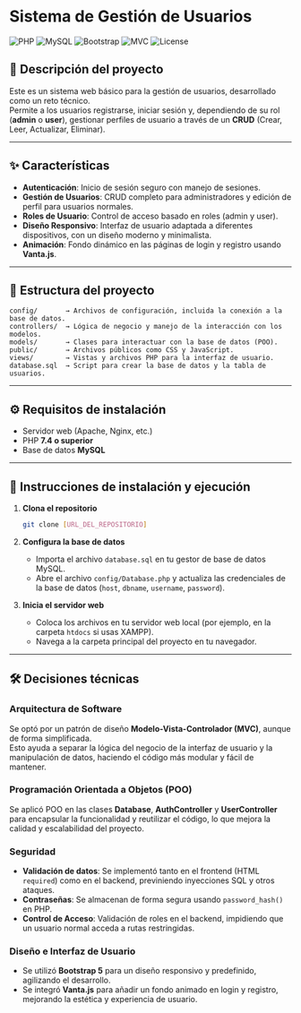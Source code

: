 # Sistema de Gestión de Usuarios

![PHP](https://img.shields.io/badge/PHP-7.4%2B-777BB4?logo=php&logoColor=white)
![MySQL](https://img.shields.io/badge/MySQL-Database-4479A1?logo=mysql&logoColor=white)
![Bootstrap](https://img.shields.io/badge/Bootstrap-5-7952B3?logo=bootstrap&logoColor=white)
![MVC](https://img.shields.io/badge/Pattern-MVC-blue)
![License](https://img.shields.io/badge/License-MIT-green)

## 📌 Descripción del proyecto
Este es un sistema web básico para la gestión de usuarios, desarrollado como un reto técnico.  
Permite a los usuarios registrarse, iniciar sesión y, dependiendo de su rol (**admin** o **user**), gestionar perfiles de usuario a través de un **CRUD** (Crear, Leer, Actualizar, Eliminar).

---

## ✨ Características
- **Autenticación**: Inicio de sesión seguro con manejo de sesiones.  
- **Gestión de Usuarios**: CRUD completo para administradores y edición de perfil para usuarios normales.  
- **Roles de Usuario**: Control de acceso basado en roles (admin y user).  
- **Diseño Responsivo**: Interfaz de usuario adaptada a diferentes dispositivos, con un diseño moderno y minimalista.  
- **Animación**: Fondo dinámico en las páginas de login y registro usando **Vanta.js**.  

---

## 📂 Estructura del proyecto
```
config/       → Archivos de configuración, incluida la conexión a la base de datos.
controllers/  → Lógica de negocio y manejo de la interacción con los modelos.
models/       → Clases para interactuar con la base de datos (POO).
public/       → Archivos públicos como CSS y JavaScript.
views/        → Vistas y archivos PHP para la interfaz de usuario.
database.sql  → Script para crear la base de datos y la tabla de usuarios.
```

---

## ⚙️ Requisitos de instalación
- Servidor web (Apache, Nginx, etc.)  
- PHP **7.4 o superior**  
- Base de datos **MySQL**  

---

## 🚀 Instrucciones de instalación y ejecución

1. **Clona el repositorio**  
   ```bash
   git clone [URL_DEL_REPOSITORIO]
   ```

2. **Configura la base de datos**  
   - Importa el archivo `database.sql` en tu gestor de base de datos MySQL.  
   - Abre el archivo `config/Database.php` y actualiza las credenciales de la base de datos (`host`, `dbname`, `username`, `password`).  

3. **Inicia el servidor web**  
   - Coloca los archivos en tu servidor web local (por ejemplo, en la carpeta `htdocs` si usas XAMPP).  
   - Navega a la carpeta principal del proyecto en tu navegador.  

---

## 🛠️ Decisiones técnicas

### Arquitectura de Software
Se optó por un patrón de diseño **Modelo-Vista-Controlador (MVC)**, aunque de forma simplificada.  
Esto ayuda a separar la lógica del negocio de la interfaz de usuario y la manipulación de datos, haciendo el código más modular y fácil de mantener.  

### Programación Orientada a Objetos (POO)
Se aplicó POO en las clases **Database**, **AuthController** y **UserController** para encapsular la funcionalidad y reutilizar el código, lo que mejora la calidad y escalabilidad del proyecto.  

### Seguridad
- **Validación de datos**: Se implementó tanto en el frontend (HTML `required`) como en el backend, previniendo inyecciones SQL y otros ataques.  
- **Contraseñas**: Se almacenan de forma segura usando `password_hash()` en PHP.  
- **Control de Acceso**: Validación de roles en el backend, impidiendo que un usuario normal acceda a rutas restringidas.  

### Diseño e Interfaz de Usuario
- Se utilizó **Bootstrap 5** para un diseño responsivo y predefinido, agilizando el desarrollo.  
- Se integró **Vanta.js** para añadir un fondo animado en login y registro, mejorando la estética y experiencia de usuario.  
